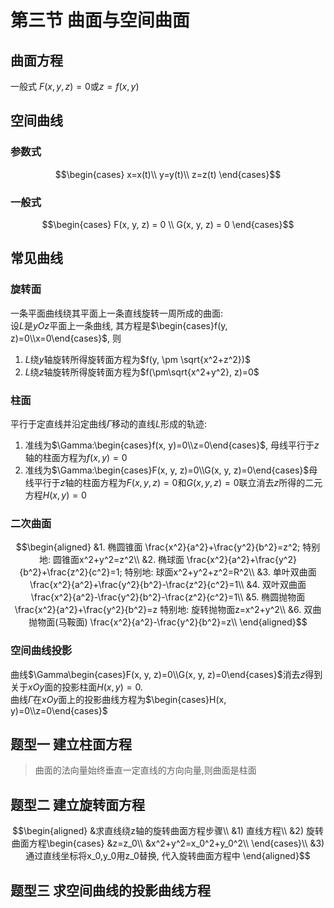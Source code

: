 # 第三节 曲面与空间曲面

## 曲面方程
一般式 $F(x, y, z)=0$或$z=f(x, y)$

## 空间曲线
### 参数式
$$\begin{cases}
x=x(t)\\
y=y(t)\\
z=z(t)
\end{cases}$$

### 一般式
$$\begin{cases}
F(x, y, z) = 0 \\
G(x, y, z) = 0
\end{cases}$$

## 常见曲线
### 旋转面
一条平面曲线绕其平面上一条直线旋转一周所成的曲面:  
设$L$是$yOz$平面上一条曲线, 其方程是$\begin{cases}f(y, z)=0\\x=0\end{cases}$, 则  
1. $L$绕$y$轴旋转所得旋转面方程为$f(y, \pm \sqrt{x^2+z^2})$
2. $L$绕$z$轴旋转所得旋转面方程为$f(\pm\sqrt{x^2+y^2}, z)=0$ 

### 柱面
平行于定直线并沿定曲线$\Gamma$移动的直线$L$形成的轨迹:
1. 准线为$\Gamma:\begin{cases}f(x, y)=0\\z=0\end{cases}$, 母线平行于$z$轴的柱面方程为$f(x, y)=0$ 
2. 准线为$\Gamma:\begin{cases}F(x, y, z)=0\\G(x, y, z)=0\end{cases}$母线平行于$z$轴的柱面方程为$F(x,y,z) = 0$和$G(x,y,z)=0$联立消去$z$所得的二元方程$H(x,y)=0$

### 二次曲面
$$\begin{aligned}
&1. 椭圆锥面 \frac{x^2}{a^2}+\frac{y^2}{b^2}=z^2; 特别地: 圆锥面x^2+y^2=z^2\\
&2. 椭球面 \frac{x^2}{a^2}+\frac{y^2}{b^2}+\frac{z^2}{c^2}=1; 特别地: 球面x^2+y^2+z^2=R^2\\
&3. 单叶双曲面 \frac{x^2}{a^2}+\frac{y^2}{b^2}-\frac{z^2}{c^2}=1\\
&4. 双叶双曲面 \frac{x^2}{a^2}-\frac{y^2}{b^2}-\frac{z^2}{c^2}=1\\
&5. 椭圆抛物面 \frac{x^2}{a^2}+\frac{y^2}{b^2}=z 特别地: 旋转抛物面z=x^2+y^2\\
&6. 双曲抛物面(马鞍面) \frac{x^2}{a^2}-\frac{y^2}{b^2}=z\\
\end{aligned}$$

### 空间曲线投影
曲线$\Gamma\begin{cases}F(x, y, z)=0\\G(x, y, z)=0\end{cases}$消去$z$得到关于$xOy$面的投影柱面$H(x, y)=0$.  
曲线$\Gamma$在$xOy$面上的投影曲线方程为$\begin{cases}H(x, y)=0\\z=0\end{cases}$

## 题型一 建立柱面方程

> 曲面的法向量始终垂直一定直线的方向向量,则曲面是柱面
> 

## 题型二 建立旋转面方程
$$\begin{aligned}
&求直线绕z轴的旋转曲面方程步骤\\
&1) 直线方程\\
&2) 旋转曲面方程\begin{cases}
&z=z_0\\
&x^2+y^2=x_0^2+y_0^2\\
\end{cases}\\ 
&3)通过直线坐标将x_0,y_0用z_0替换, 代入旋转曲面方程中
\end{aligned}$$

## 题型三 求空间曲线的投影曲线方程

